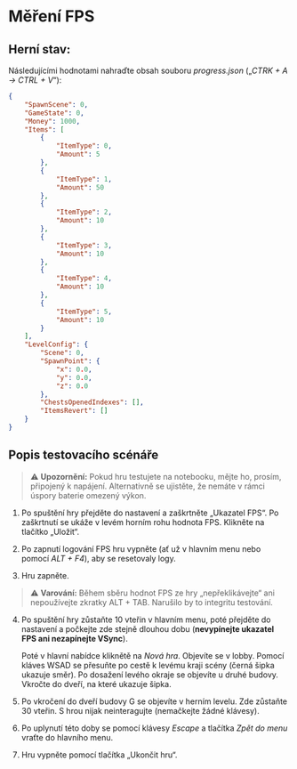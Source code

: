 # Měření FPS
## Herní stav:
Následujícími hodnotami nahraďte obsah souboru *progress.json* („*CTRK + A -> CTRL + V*“):
```json
{
    "SpawnScene": 0,
    "GameState": 0,
    "Money": 1000,
    "Items": [
        {
            "ItemType": 0,
            "Amount": 5
        },
        {
            "ItemType": 1,
            "Amount": 50
        },
        {
            "ItemType": 2,
            "Amount": 10
        },
        {
            "ItemType": 3,
            "Amount": 10
        },
        {
            "ItemType": 4,
            "Amount": 10
        },
        {
            "ItemType": 5,
            "Amount": 10
        }
    ],
    "LevelConfig": {
        "Scene": 0,
        "SpawnPoint": {
            "x": 0.0,
            "y": 0.0,
            "z": 0.0
        },
        "ChestsOpenedIndexes": [],
        "ItemsRevert": []
    }
}
```

## Popis testovacího scénáře
> ⚠️ **Upozornění:** Pokud hru testujete na notebooku, mějte ho, prosím, připojený k napájení. Alternativně se ujistěte, že nemáte v rámci úspory baterie omezený výkon.

1. Po spuštění hry přejděte do nastavení a zaškrtněte „Ukazatel FPS“. Po zaškrtnutí se ukáže v levém horním rohu hodnota FPS. Klikněte na tlačítko „Uložit“.

2. Po zapnutí logování FPS hru vypněte (ať už v hlavním menu nebo pomocí *ALT + F4*), aby se resetovaly logy.

3. Hru zapněte.

> ⚠️ **Varování:** Během sběru hodnot FPS ze hry „nepřeklikávejte“ ani nepoužívejte zkratky ALT + TAB. Narušilo by to integritu testování.

4. Po spuštění hry zůstaňte 10 vteřin v hlavním menu, poté přejděte do nastavení a počkejte zde stejně dlouhou dobu (**nevypínejte ukazatel FPS ani nezapínejte VSync**).
    
    Poté v hlavní nabídce kliknětě na *Nová hra*. Objevíte se v lobby. Pomocí kláves WSAD se přesuňte po cestě k levému kraji scény (černá šipka ukazuje směr). Po dosažení levého okraje se objevíte u druhé budovy. Vkročte do dveří, na které ukazuje šipka.

5. Po vkročení do dveří budovy G se objevíte v herním levelu. Zde zůstaňte 30 vteřin. S hrou nijak neinteragujte (nemačkejte žádné klávesy).

6. Po uplynutí této doby se pomocí klávesy *Escape* a tlačítka *Zpět do menu* vraťte do hlavního menu.

7. Hru vypněte pomocí tlačítka „Ukončit hru“.